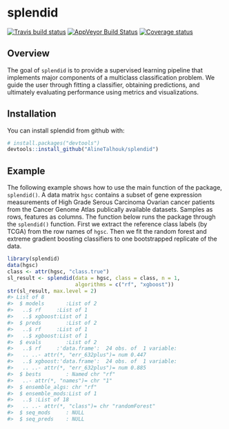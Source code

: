 
<!-- README.md is generated from README.Rmd. Please edit that file -->
splendid
========

[![Travis build status](https://travis-ci.org/AlineTalhouk/splendid.svg?branch=master)](https://travis-ci.org/AlineTalhouk/splendid) [![AppVeyor Build Status](https://ci.appveyor.com/api/projects/status/github/AlineTalhouk/splendid?branch=master&svg=true)](https://ci.appveyor.com/project/AlineTalhouk/splendid) [![Coverage status](https://codecov.io/gh/AlineTalhouk/splendid/branch/master/graph/badge.svg)](https://codecov.io/github/AlineTalhouk/splendid?branch=master)

Overview
--------

The goal of `splendid` is to provide a supervised learning pipeline that implements major components of a multiclass classification problem. We guide the user through fitting a classifier, obtaining predictions, and ultimately evaluating performance using metrics and visualizations.

Installation
------------

You can install splendid from github with:

``` r
# install.packages("devtools")
devtools::install_github("AlineTalhouk/splendid")
```

Example
-------

The following example shows how to use the main function of the package, `splendid()`. A data matrix `hgsc` contains a subset of gene expression measurements of High Grade Serous Carcinoma Ovarian cancer patients from the Cancer Genome Atlas publically available datasets. Samples as rows, features as columns. The function below runs the package through the `splendid()` function. First we extract the reference class labels (by TCGA) from the row names of `hgsc`. Then we fit the random forest and extreme gradient boosting classifiers to one bootstrapped replicate of the data.

``` r
library(splendid)
data(hgsc)
class <- attr(hgsc, "class.true")
sl_result <- splendid(data = hgsc, class = class, n = 1,
                      algorithms = c("rf", "xgboost"))
str(sl_result, max.level = 2)
#> List of 8
#>  $ models       :List of 2
#>   ..$ rf     :List of 1
#>   ..$ xgboost:List of 1
#>  $ preds        :List of 2
#>   ..$ rf     :List of 1
#>   ..$ xgboost:List of 1
#>  $ evals        :List of 2
#>   ..$ rf     :'data.frame':  24 obs. of  1 variable:
#>   .. ..- attr(*, "err_632plus")= num 0.447
#>   ..$ xgboost:'data.frame':  24 obs. of  1 variable:
#>   .. ..- attr(*, "err_632plus")= num 0.885
#>  $ bests        : Named chr "rf"
#>   ..- attr(*, "names")= chr "1"
#>  $ ensemble_algs: chr "rf"
#>  $ ensemble_mods:List of 1
#>   ..$ :List of 18
#>   .. ..- attr(*, "class")= chr "randomForest"
#>  $ seq_mods     : NULL
#>  $ seq_preds    : NULL
```
